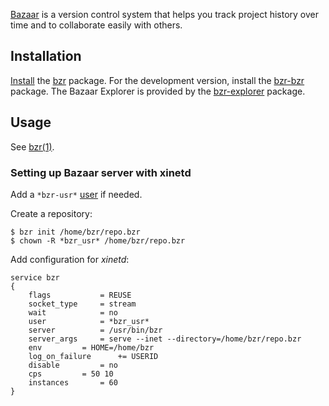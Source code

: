 [Bazaar](https://bazaar.canonical.com/) is a version control system that helps you track project history over time and to collaborate easily with others.

## Installation

[Install](/index.php/Install "Install") the [bzr](https://www.archlinux.org/packages/?name=bzr) package. For the development version, install the [bzr-bzr](https://aur.archlinux.org/packages/bzr-bzr/) package. The Bazaar Explorer is provided by the [bzr-explorer](https://aur.archlinux.org/packages/bzr-explorer/) package.

## Usage

See [bzr(1)](https://jlk.fjfi.cvut.cz/arch/manpages/man/bzr.1).

### Setting up Bazaar server with xinetd

Add a `*bzr-usr*` [user](/index.php/User "User") if needed.

Create a repository:

```
$ bzr init /home/bzr/repo.bzr
$ chown -R *bzr_usr* /home/bzr/repo.bzr

```

Add configuration for *xinetd*:

```
service bzr
{
	flags			= REUSE
	socket_type		= stream
	wait			= no
	user			= *bzr_usr*
	server			= /usr/bin/bzr
	server_args		= serve --inet --directory=/home/bzr/repo.bzr
	env			= HOME=/home/bzr
	log_on_failure		+= USERID
	disable			= no
	cps			= 50 10
	instances		= 60
}
```
